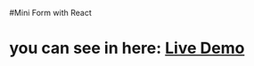 #Mini Form with React
# you can see in here: <a href="https://form-mini.netlify.app/">Live Demo</a>
